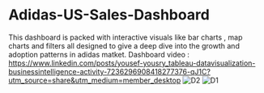 # Adidas-US-Sales-Dashboard
This dashboard is packed with interactive visuals like bar charts , map charts and filters all designed to give a deep dive into the growth and adoption patterns in  adidas matket.
Dashboard video : https://www.linkedin.com/posts/yousef-yousry_tableau-datavisualization-businessintelligence-activity-7236296908418277376-qJ1C?utm_source=share&utm_medium=member_desktop
![D2](https://github.com/user-attachments/assets/0a2fd311-db0d-4059-bf6a-e7de2918a1b6)
![D1](https://github.com/user-attachments/assets/af9835d5-3eee-4f10-b2fc-485b6ca879f7)
